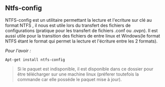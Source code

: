 Ntfs-config
--
NTFS-config est un utilitaire permettant la lecture et l'ecriture sur clé au format NTFS , il nous est utile lors du transfert des fichiers de configurations (pratique pour les transfert de fichiers .conf ou .ovpn). Il est aussi utile pour la transition des fichiers de entre linux et Windows(le format NTFS étant le format qui permet la lecture et l'écriture entre les 2 formats).
<br>

_Pour l'avoir :_

```shell
Apt-get install ntfs-config
```

>Si le paquet est indisponible, il est disponible dans ce dossier pour être télécharger sur une machine linux (préferer toutefois la commande car elle posséde le paquet mise à jour).
